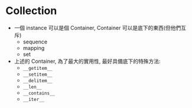 # Collection

- 一個 instance 可以是個 Container, Container 可以是底下的東西(但他們互斥)
    - sequence
    - mapping
    - set
- 上述的 Container, 為了最大的實用性, 最好具備底下的特殊方法:
    - `__getitem__`
    - `__setitem__`
    - `__delitem__`
    - `__len__`
    - `__contains__`
    - `__iter__`
